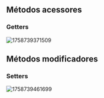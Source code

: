 ## Métodos acessores

### Getters

![1758739371509](image/POOTeoria04a-MétodosEspeciais/1758739371509.png)

## Métodos modificadores

### Setters

![1758739461699](image/POOTeoria04a-MétodosEspeciais/1758739461699.png)
